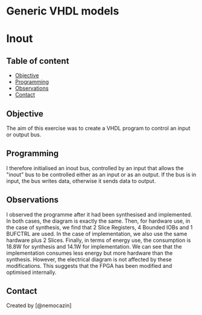 # Generic VHDL models

# __Inout__

## Table of content

 * [Objective](#objective)
 * [Programming](#programming)
 * [Observations](#observations)
 * [Contact](#contact)

## Objective 

The aim of this exercise was to create a VHDL program to control an input or output bus.

## Programming

I therefore initialised an inout bus, controlled by an input that allows the "inout" bus to be controlled either as an input or as an output.
If the bus is in input, the bus writes data, otherwise it sends data to output. 

## Observations

I observed the programme after it had been synthesised and implemented. In both cases, the diagram is exactly the same.
Then, for hardware use, in the case of synthesis, we find that 2 Slice Registers, 4 Bounded IOBs and 1 BUFCTRL are used. In the case of implementation, we also use the same hardware plus 2 Slices.
Finally, in terms of energy use, the consumption is 18.8W for synthesis and 14.1W for implementation.
We can see that the implementation consumes less energy but more hardware than the synthesis. However, the electrical diagram is not affected by these modifications. This suggests that the FPGA has been modified and optimised internally.

## Contact

Created by [@nemocazin] 